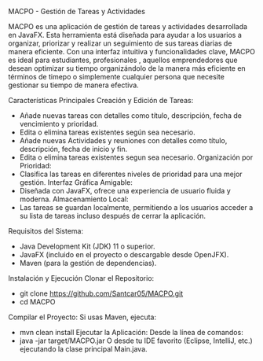 MACPO - Gestión de Tareas y Actividades


MACPO es una aplicación de gestión de tareas y actividades desarrollada en JavaFX. Esta herramienta está diseñada para ayudar a los usuarios a organizar, priorizar y realizar un seguimiento de sus tareas diarias de manera eficiente. Con una interfaz intuitiva y funcionalidades clave, MACPO es ideal para estudiantes, profesionales , aquellos emprendedores que desean optimizar su tiempo organizándolo de la manera más eficiente en términos de timepo o simplemente cualquier persona que necesite gestionar su tiempo de manera efectiva.

Características Principales
  Creación y Edición de Tareas:
  - Añade nuevas tareas con detalles como título, descripción, fecha de vencimiento y prioridad.
  - Edita o elimina tareas existentes según sea necesario.
  - Añade nuevas Actividades y reuniones con detalles como título, descripción, fecha de inicio y fin.
  - Edita o elimina  tareas existentes segun sea necesario.
  Organización por Prioridad:
  - Clasifica las tareas en diferentes niveles de prioridad para una mejor gestión.
  Interfaz Gráfica Amigable:
  - Diseñada con JavaFX, ofrece una experiencia de usuario fluida y moderna.
  Almacenamiento Local:
  - Las tareas se guardan localmente, permitiendo a los usuarios acceder a su lista de tareas incluso después de cerrar la aplicación.
  
  
  Requisitos del Sistema:
  - Java Development Kit (JDK) 11 o superior.
  - JavaFX (incluido en el proyecto o descargable desde OpenJFX).
  - Maven (para la gestión de dependencias).

Instalación y Ejecución
  Clonar el Repositorio:
  - git clone https://github.com/Santcar05/MACPO.git
  - cd MACPO
  
  Compilar el Proyecto:
  Si usas Maven, ejecuta:

  - mvn clean install
  Ejecutar la Aplicación:
  Desde la línea de comandos:
  - java -jar target/MACPO.jar
  O desde tu IDE favorito (Eclipse, IntelliJ, etc.) ejecutando la clase principal Main.java.
